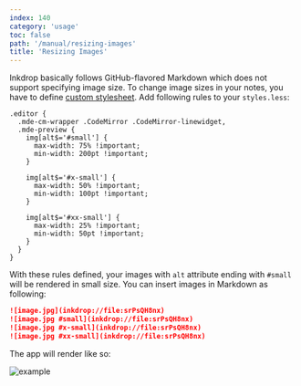 ```yaml
---
index: 140
category: 'usage'
toc: false
path: '/manual/resizing-images'
title: 'Resizing Images'
---
```


Inkdrop basically follows GitHub-flavored Markdown which does not support specifying image size.
To change image sizes in your notes, you have to define [custom stylesheet](/manual/style-tweaks).
Add following rules to your `styles.less`:

```less
.editor {
  .mde-cm-wrapper .CodeMirror .CodeMirror-linewidget,
  .mde-preview {
    img[alt$='#small'] {
      max-width: 75% !important;
      min-width: 200pt !important;
    }

    img[alt$='#x-small'] {
      max-width: 50% !important;
      min-width: 100pt !important;
    }

    img[alt$='#xx-small'] {
      max-width: 25% !important;
      min-width: 50pt !important;
    }
  }
}
```

With these rules defined, your images with `alt` attribute ending with `#small` will be rendered in small size.
You can insert images in Markdown as following:

```md
![image.jpg](inkdrop://file:srPsQH8nx)
![image.jpg #small](inkdrop://file:srPsQH8nx)
![image.jpg #x-small](inkdrop://file:srPsQH8nx)
![image.jpg #xx-small](inkdrop://file:srPsQH8nx)
```

The app will render like so:

![example](resizing-images-example.png)
